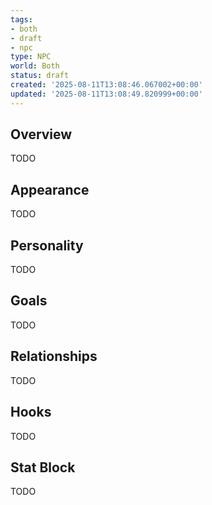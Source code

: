 ```yaml
---
tags:
- both
- draft
- npc
type: NPC
world: Both
status: draft
created: '2025-08-11T13:08:46.067002+00:00'
updated: '2025-08-11T13:08:49.820999+00:00'
---
```



## Overview

TODO
## Appearance

TODO
## Personality

TODO
## Goals

TODO
## Relationships

TODO
## Hooks

TODO
## Stat Block

TODO
